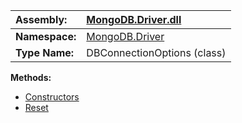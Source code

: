 | **Assembly:** | [MongoDB.Driver.dll](MongoDB_Driver.md) |
|:--------------|:----------------------------------------|
| **Namespace:** | [MongoDB.Driver](N_MongoDB_Driver.md)   |
| **Type Name:** | DBConnectionOptions (class)             |

**Methods:**
  * [Constructors](#Constructors.md)
  * [Reset](#Reset.md)
